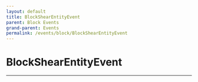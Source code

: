 ```yaml
---
layout: default
title: BlockShearEntityEvent
parent: Block Events
grand-parent: Events
permalink: /events/block/BlockShearEntityEvent
---
```


# BlockShearEntityEvent

---
